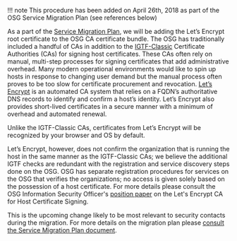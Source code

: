 !!! note
    This procedure has been added on April 26th, 2018 as part of the OSG Service Migration Plan (see references below)

As a part of the [Service Migration Plan](https://opensciencegrid.org/technology/policy/service-migrations-spring-2018/), we will be adding the Let’s Encrypt root certificate to the OSG CA certificate bundle. The OSG has traditionally included a handful of CAs in addition to the [IGTF-Classic](https://www.igtf.net/ap/classic/) Certificate Authorities (CAs) for signing host certificates. These CAs often rely on manual, multi-step processes for signing certificates that add administrative overhead. Many modern operational environments would like to spin up hosts in response to changing user demand but the manual process often proves to be too slow for certificate procurement and revocation. [Let’s Encrypt](https://letsencrypt.org/how-it-works/) is an automated CA system that relies on a FQDN’s authoritative DNS records to identify and confirm a host’s identity. Let’s Encrypt also provides short-lived certificates in a secure manner with a minimum of overhead and automated renewal.

Unlike the IGTF-Classic CAs, certificates from Let’s Encrypt will be recognized by your browser and OS by default.

Let’s Encrypt, however, does not confirm the organization that is running the host in the same manner as the IGTF-Classic CAs; we believe the additional IGTF checks are redundant with the registration and service discovery steps done on the OSG. OSG has separate registration procedures for services on the OSG that verifies the organizations; no access is given solely based on the possession of a host certificate. For more details please consult the OSG Information Security Officer's [position paper](/OSGISOppLetsEncrypt.pdf) on the Let's Encrypt CA for Host Certificate Signing.

This is the upcoming change likely to be most relevant to security contacts during the migration. For more details on the migration plan please [consult the Service Migration Plan document](https://opensciencegrid.org/technology/policy/service-migrations-spring-2018/).
